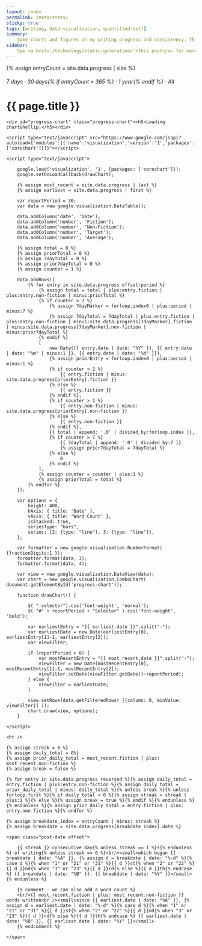 ```yaml
---
layout: index
permalink: /meta/stats/
sticky: true
tags: [writing, data-visualisation, quantified-self]
summary: 
    Some charts and figures on my writing progress and consistency. This is inspired by <a href='http://twitter.com/jamietr'>@jamietr</a>'s quantified-self project&hellip; and his <a href='http://open.jamierubin.net/v7/writing.php'> 500+ day writing streak</a>!
sidebar: 
    See <a href='/technology/static-generation/'>this post</a> for more details.
---
```


{% assign entryCount = site.data.progress | size %}

<h6 id="tag-subheader" class="post-subtitle"><span class="selector" id="7Selector" onclick='setPeriod(7)'>7 days</span> &middot; <span class="selector" id="30Selector"  onclick='setPeriod(30)'>30 days</span>{% if entryCount > 365 %} &middot; <span class="selector" id="365Selector" onclick='setPeriod(365)'>1 year</span>{% endif %} &middot; <span class="selector" id="0Selector" onclick='setPeriod(0)'>All</span></h6>
<h1 id="tag-header" class="post-title">{{ page.title }}</h1>

<article itemscope itemtype="http://schema.org/Article">
    <meta itemprop="name" content="{{ page.title }}" />
    <meta itemprop="datePublished" content="{{ page.date | date_to_xmlschema }}" />

    <div id="progress-chart" class="progress-chart"><h5>Loading chart&hellip;</h5></div>

    <script type="text/javascript" src="https://www.google.com/jsapi?autoload={'modules':[{'name':'visualization','version':'1','packages':['corechart']}]}"></script>

    <script type="text/javascript">

        google.load('visualization', '1', {packages: ['corechart']});
        google.setOnLoadCallback(drawChart);

        {% assign most_recent = site.data.progress | last %}
        {% assign earliest = site.data.progress | first %}

        var reportPeriod = 30;
        var data = new google.visualization.DataTable();

        data.addColumn('date', 'Date');
        data.addColumn('number', 'Fiction');
        data.addColumn('number', 'Non-Fiction');
        data.addColumn('number', 'Target');
        data.addColumn('number', 'Average');

        {% assign total = 0 %}
        {% assign priorTotal = 0 %}
        {% assign 7dayTotal = 0 %}
        {% assign prior7dayTotal = 0 %}
        {% assign counter = 1 %}

        data.addRows([
            {% for entry in site.data.progress offset:period %}
                {% assign total = total | plus:entry.fiction | plus:entry.non-fiction | minus:priorTotal %}
                {% if counter > 7 %}
                    {% assign 7dayMarker = forloop.index0 | plus:period | minus:7 %}
                    {% assign 7dayTotal = 7dayTotal | plus:entry.fiction | plus:entry.non-fiction | minus:site.data.progress[7dayMarker].fiction | minus:site.data.progress[7dayMarker].non-fiction | minus:prior7dayTotal %}
                {% endif %}
                [ 
                    new Date({{ entry.date | date: "%Y" }}, {{ entry.date | date: "%m" | minus:1 }}, {{ entry.date | date: "%d" }}), 
                    {% assign priorEntry = forloop.index0 | plus:period | minus:1 %}
                    {% if counter > 1 %}
                        {{ entry.fiction | minus: site.data.progress[priorEntry].fiction }}
                    {% else %}
                        {{ entry.fiction }}
                    {% endif %}, 
                    {% if counter > 1 %}
                        {{ entry.non-fiction | minus: site.data.progress[priorEntry].non-fiction }}
                    {% else %}
                        {{ entry.non-fiction }}
                    {% endif %}, 
                    {{ total | append: '.0' | divided_by:forloop.index }}, 
                    {% if counter > 7 %}
                        {{ 7dayTotal | append: '.0' | divided_by:7 }}
                        {% assign prior7dayTotal = 7dayTotal %}
                    {% else %}
                        0 
                    {% endif %}
                ],
                {% assign counter = counter | plus:1 %}
                {% assign priorTotal = total %}
            {% endfor %}
        ]);

        var options = {
            height: 400,
            hAxis: { title: 'Date' },
            vAxis: { title: 'Word Count' },
            isStacked: true,
            seriesType: "bars",
            series: {2: {type: "line"}, 3: {type: "line"}},
        };

        var formatter = new google.visualization.NumberFormat( {fractionDigits:1 });
        formatter.format(data, 3);
        formatter.format(data, 4);

        var view = new google.visualization.DataView(data);
        var chart = new google.visualization.ComboChart( document.getElementById('progress-chart'));

        function drawChart() {

            $( ".selector").css('font-weight', 'normal');
            $( "#" + reportPeriod + "Selector" ).css('font-weight', 'bold');

            var earliestEntry = "{{ earliest.date }}".split("-");
            var earliestDate = new Date(earliestEntry[0], earliestEntry[1]-1, earliestEntry[2]);
            var viewFilter;

            if (reportPeriod > 0) {
                var mostRecentEntry = "{{ most_recent.date }}".split("-");
                viewFilter = new Date(mostRecentEntry[0], mostRecentEntry[1]-1, mostRecentEntry[2]);
                viewFilter.setDate(viewFilter.getDate()-reportPeriod);
            } else {
                viewFilter = earliestDate;
            }

            view.setRows(data.getFilteredRows( [{column: 0, minValue: viewFilter}] ));
            chart.draw(view, options);
        }

    </script>

    <hr />

    {% assign streak = 0 %}
    {% assign daily_total = 0%}
    {% assign prior_daily_total = most_recent.fiction | plus: most_recent.non-fiction %}
    {% assign break = false %}

    {% for entry in site.data.progress reversed %}{% assign daily_total = entry.fiction | plus:entry.non-fiction %}{% assign daily_total = prior_daily_total | minus: daily_total %}{% unless break %}{% unless forloop.first %}{% if daily_total > 0 %}{% assign streak = streak | plus:1 %}{% else %}{% assign break = true %}{% endif %}{% endunless %}{% endunless %}{% assign prior_daily_total = entry.fiction | plus: entry.non-fiction %}{% endfor %}

    {% assign breakdate_index = entryCount | minus: streak %}
    {% assign breakdate = site.data.progress[breakdate_index].date %}

    <span class="post-date offset">

        {{ streak }} consecutive day{% unless streak == 1 %}s{% endunless %} of writing{% unless streak == 0 %}<br/><small>which began {{ breakdate | date: "%A" }}, {% assign d = breakdate | date: "%-d" %}{% case d %}{% when "1" or "21" or "31" %}{{ d }}st{% when "2" or "22" %}{{ d }}nd{% when "3" or "23" %}{{ d }}rd{% else %}{{ d }}th{% endcase %} {{ breakdate | date: "%B" }}, {{ breakdate | date: "%Y" }}</small>{% endunless %}

        {% comment - we can also add a word count %}
        <br/>{{ most_recent.fiction | plus: most_recent.non-fiction }} words written<br /><small>since {{ earliest.date | date: "%A" }}, {% assign d = earliest.date | date: "%-d" %}{% case d %}{% when "1" or "21" or "31" %}{{ d }}st{% when "2" or "22" %}{{ d }}nd{% when "3" or "23" %}{{ d }}rd{% else %}{{ d }}th{% endcase %} {{ earliest.date | date: "%B" }}, {{ earliest.date | date: "%Y" }}</small>
        {% endcomment %}

    </span>

</article>
